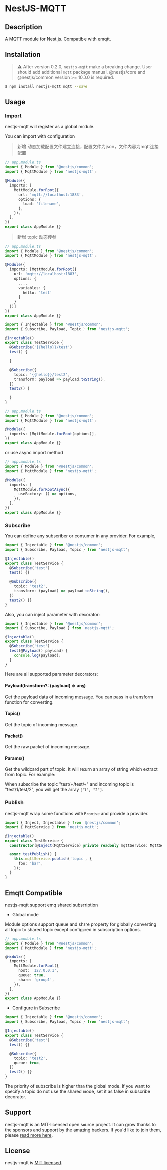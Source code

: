 # NestJS-MQTT

## Description

A MQTT module for Nest.js. Compatible with emqtt.

## Installation

> ⚠️ After version 0.2.0, `nestjs-mqtt` make a breaking change. User should add additional `mqtt` package manual.
> @nestjs/core and @nestjs/common version >= 10.0.0 is required.

```bash
$ npm install nestjs-mqtt mqtt --save
```

## Usage

### Import

nestjs-mqtt will register as a global module.

You can import with configuration

> 新增 动态加载配置文件建立连接，配置文件为json，文件内容为mqtt连接配置

```typescript
// app.module.ts
import { Module } from '@nestjs/common';
import { MqttModule } from 'nestjs-mqtt';

@Module({
  imports: [
    MqttModule.forRoot({
      url: 'mqtt://localhost:1883',
      options: {
        load: 'filename',
      },
    }),
  ],
})
export class AppModule {}
```

> 新增 topic 动态传参

```typescript
// app.module.ts
import { Module } from '@nestjs/common';
import { MqttModule } from 'nestjs-mqtt';

@Module({
  imports: [MqttModule.forRoot({
    url: 'mqtt://localhost:1883',
    options: {
      ...,
      variables: {
        hello: 'test'
      }
    }
  })]
})
export class AppModule {}

import { Injectable } from '@nestjs/common';
import { Subscribe, Payload, Topic } from 'nestjs-mqtt';

@Injectable()
export class TestService {
  @Subscribe('{{hello}}/test')
  test() {

  }

  @Subscribe({
    topic: '{{hello}}/test2',
    transform: payload => payload.toString(),
  })
  test2() {

  }
}
```

```typescript
// app.module.ts
import { Module } from '@nestjs/common';
import { MqttModule } from 'nestjs-mqtt';

@Module({
  imports: [MqttModule.forRoot(options)],
})
export class AppModule {}
```

or use async import method

```typescript
// app.module.ts
import { Module } from '@nestjs/common';
import { MqttModule } from 'nestjs-mqtt';

@Module({
  imports: [
    MqttModule.forRootAsync({
      useFactory: () => options,
    }),
  ],
})
export class AppModule {}
```

### Subscribe

You can define any subscriber or consumer in any provider. For example,

```typescript
import { Injectable } from '@nestjs/common';
import { Subscribe, Payload, Topic } from 'nestjs-mqtt';

@Injectable()
export class TestService {
  @Subscribe('test')
  test() {}

  @Subscribe({
    topic: 'test2',
    transform: (payload) => payload.toString(),
  })
  test2() {}
}
```

Also, you can inject parameter with decorator:

```typescript
import { Injectable } from '@nestjs/common';
import { Subscribe, Payload } from 'nestjs-mqtt';

@Injectable()
export class TestService {
  @Subscribe('test')
  test(@Payload() payload) {
    console.log(payload);
  }
}
```

Here are all supported parameter decorators:

#### Payload(transform?: (payload) => any)

Get the payload data of incoming message. You can pass in a transform function for converting.

#### Topic()

Get the topic of incoming message.

#### Packet()

Get the raw packet of incoming message.

#### Params()

Get the wildcard part of topic. It will return an array of string which extract from topic. For example:

When subscribe the topic "test/+/test/+" and incoming topic is "test/1/test/2", you will get the array `["1", "2"]`.

### Publish

nestjs-mqtt wrap some functions with `Promise` and provide a provider.

```typescript
import { Inject, Injectable } from '@nestjs/common';
import { MqttService } from 'nestjs-mqtt';

@Injectable()
export class TestService {
  constructor(@Inject(MqttService) private readonly mqttService: MqttService) {}

  async testPublish() {
    this.mqttService.publish('topic', {
      foo: 'bar',
    });
  }
}
```

## Emqtt Compatible

nestjs-mqtt support emq shared subscription

- Global mode

Module options support queue and share property for globally converting all topic to shared topic except configured in subscription options.

```typescript
// app.module.ts
import { Module } from '@nestjs/common';
import { MqttModule } from 'nestjs-mqtt';

@Module({
  imports: [
    MqttModule.forRoot({
      host: '127.0.0.1',
      queue: true,
      share: 'group1',
    }),
  ],
})
export class AppModule {}
```

- Configure in Subscribe

```typescript
import { Injectable } from '@nestjs/common';
import { Subscribe, Payload, Topic } from 'nestjs-mqtt';

@Injectable()
export class TestService {
  @Subscribe('test')
  test() {}

  @Subscribe({
    topic: 'test2',
    queue: true,
  })
  test2() {}
}
```

The priority of subscribe is higher than the global mode. If you want to specify a topic do not use the shared mode, set it as false in subscribe decorator.

## Support

nestjs-mqtt is an MIT-licensed open source project. It can grow thanks to the sponsors and support by the amazing backers. If you'd like to join them, please [read more here](https://docs.nestjs.com/support).

## License

nestjs-mqtt is [MIT licensed](LICENSE).
